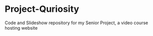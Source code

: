 # Project-Quriosity
Code and Slideshow repository for my Senior Project, a video course hosting website
